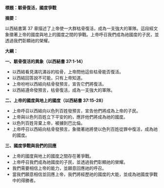 **標題：駭骨復活，國度爭戰**

**摘要：**

以西結書第 37 章描述了上帝使一大群枯骨復活，成為一支強大的軍隊。這段經文象徵著上帝的國度與地上的國度之間的爭戰。上帝呼召我們成為祂國度的子民，並透過我們彰顯祂的榮耀。

**大綱：**

**一、駭骨復活的異象（以西結書 37:1-14）**
* 以西結看見滿坑滿谷的枯骨，上帝問他這些枯骨能否復活。
* 以西結回答說不可能，只有上帝知道。
* 上帝吩咐以西結向枯骨發預言，宣告它們將復活。
* 以西結遵命發預言，枯骨復活，成為一支強大的軍隊。

**二、上帝的國度與地上的國度（以西結書 37:15-28）**
* 上帝呼召以西結向以色列百姓發預言，宣告他們將成為上帝的子民。
* 上帝與以色列百姓立下平安的約，應許他們將成為祂的國度。
* 以色列百姓背棄上帝，被擄到巴比倫。
* 上帝呼召以西結向枯骨發預言，象徵著祂將使以色列百姓從罪中復活，成為祂的國度。

**三、國度爭戰與我們的回應**
* 上帝的國度與地上的國度之間存在著爭戰。
* 上帝呼召我們成為祂國度的子民，並透過我們彰顯祂的榮耀。
* 我們需要相信上帝的能力，並願意回應祂的呼召。
* 當我們願意相信並回應上帝，我們將經歷祂的國度的大能，並成為祂國度爭戰中的得勝者。